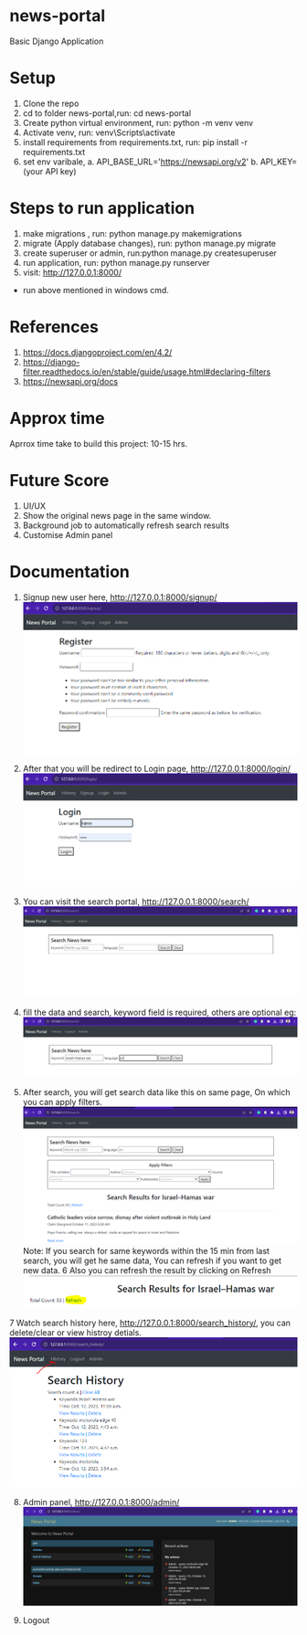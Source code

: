 # news-portal
Basic Django Application

# Setup
1. Clone the repo
2. cd to folder news-portal,run: cd news-portal
3. Create python virtual environment, run: python -m venv venv
4. Activate venv, run: venv\Scripts\activate
5. install requirements from requirements.txt, run: pip install -r requirements.txt
6. set env varibale,
   a. API_BASE_URL='https://newsapi.org/v2'
   b. API_KEY=(your API key)

# Steps to run application
1. make migrations , run: python manage.py makemigrations
2. migrate (Apply database changes), run: python manage.py migrate
3. create superuser or admin, run:python manage.py createsuperuser
4. run application, run: python manage.py runserver
5. visit: http://127.0.0.1:8000/


* run above mentioned in windows cmd.

# References
1. https://docs.djangoproject.com/en/4.2/
2. https://django-filter.readthedocs.io/en/stable/guide/usage.html#declaring-filters
3. https://newsapi.org/docs

# Approx time
Aprrox time take to build this project: 10-15 hrs.

# Future Score
1. UI/UX
2. Show the original news page in the same window.
3. Background job to automatically refresh search results 
4. Customise Admin panel


# Documentation

1. Signup new user here, http://127.0.0.1:8000/signup/
![Alt text](doc/image.png)

2. After that you will be redirect to Login page, http://127.0.0.1:8000/login/
![Alt text](doc/image-1.png)

3. You can visit the search portal, http://127.0.0.1:8000/search/
![Alt text](doc/image-2.png)

4. fill the data and search, keyword field is required, others are optional
eg: ![Alt text](doc/image-3.png)

5. After search, you will get search data like this on same page, On which you can apply filters.
![Alt text](doc/image-4.png)
    Note: If you search for same keywords within the 15 min from last search, you will get he same data, You can refresh if you want to get new data.
6 Also you can refresh the result by clicking on Refresh 
![Alt text](doc/image-5.png)

7 Watch search history here, http://127.0.0.1:8000/search_history/, you can delete/clear or view histroy detials.
![Alt text](doc/image-6.png)

8. Admin panel, http://127.0.0.1:8000/admin/
![Alt text](doc/image-7.png)

9. Logout
